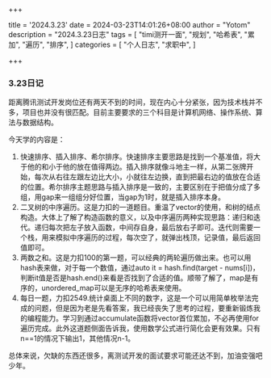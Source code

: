 +++

title = '2024.3.23'
date = 2024-03-23T14:01:26+08:00
author = "Yotom"
description = "2024.3.23日志"
tags = [
    "timi测开一面",
    "规划",
    "哈希表",
    "累加",
    "遍历",
    "排序",
]
categories = [
    "个人日志",    "求职中", 
]

+++

### 3.23日记

距离腾讯测试开发岗位还有两天不到的时间，现在内心十分紧张，因为技术栈并不多，项目也并没有很匹配。目前主要要求的三个科目是计算机网络、操作系统、算法与数据结构。

今天学的内容是：

1. 快速排序、插入排序、希尔排序。快速排序主要思路是找到一个基准值，将大于他的和小于他的放在值得两边。插入排序就像斗地主一样，从第二张牌开始，每次从右往左跟左边比大小，小就往左边换，直到把最右边的值放在合适的位置。希尔排序主题思路与插入排序是一致的，主要区别在于把值分成了多组，用gap来一组组分好位置，当gap为1时，就是插入排序本身。
2. 二叉树的中序遍历。这是力扣的一道题目。重温了vector的使用，和树的结点构造。大体上了解了构造函数的意义，以及中序遍历两种实现思路：递归和迭代。递归每次把左子放入函数，中间存自身，最后放右子即可。迭代则需要一个栈，用来模拟中序遍历的过程，每次空了，就弹出栈顶，记录值，最后返回值即可。
3. 两数之和。这是力扣100的第一题，可以经典的两轮遍历做出来。也可以用hash表来做，对于每一个数值，通过auto it = hash.find(target - nums[i])，判断it值是否是hash.end()来看是否找到了合适的值。顺带了解了，map是有序的，unordered_map可以是无序的哈希表来使用。
4. 每日一题，力扣2549.统计桌面上不同的数字，这是一个可以用简单枚举法完成的问题，但是因为老是先看答案，我已经丧失了思考的过程，要重新锻炼我的编程能力。学习到通过accumulate函数将vector首位累加，不必再使用for遍历完成。此外这道题侧面告诉我，使用数学公式进行简化会更有效果。只有n==1的情况下输出1，其他情况n-1。

总体来说，欠缺的东西还很多，离测试开发的面试要求可能还达不到，加油变强吧少年。